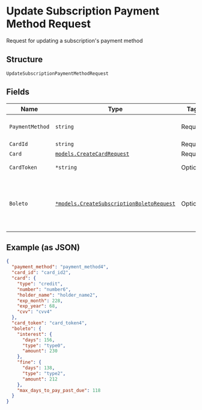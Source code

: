 
# Update Subscription Payment Method Request

Request for updating a subscription's payment method

## Structure

`UpdateSubscriptionPaymentMethodRequest`

## Fields

| Name | Type | Tags | Description |
|  --- | --- | --- | --- |
| `PaymentMethod` | `string` | Required | The new payment method |
| `CardId` | `string` | Required | Card id |
| `Card` | [`models.CreateCardRequest`](../../doc/models/create-card-request.md) | Required | Card data |
| `CardToken` | `*string` | Optional | The Card Token |
| `Boleto` | [`*models.CreateSubscriptionBoletoRequest`](../../doc/models/create-subscription-boleto-request.md) | Optional | Information about fines and interest on the "boleto" used from payment |

## Example (as JSON)

```json
{
  "payment_method": "payment_method4",
  "card_id": "card_id2",
  "card": {
    "type": "credit",
    "number": "number6",
    "holder_name": "holder_name2",
    "exp_month": 228,
    "exp_year": 68,
    "cvv": "cvv4"
  },
  "card_token": "card_token4",
  "boleto": {
    "interest": {
      "days": 156,
      "type": "type0",
      "amount": 230
    },
    "fine": {
      "days": 138,
      "type": "type2",
      "amount": 212
    },
    "max_days_to_pay_past_due": 118
  }
}
```

